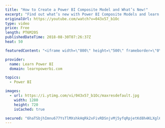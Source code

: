 ```yaml
---
title: "How to Create a Power BI Composite Model and What’s New!"
excerpt: "Find out what’s new with Power BI Composite Models and learn how to create one step-by-step.  • Composite Models combine the Import and Direct Query Mode • Find out why Composite Models may hold the key to bring IT & Business together ===Power BI Resources=== 👉 FREE Power BI Step-by-Step Tutorial http://web.learnpowerbi.com/tutorial"
originalUrl: https://youtube.com/watch?v=043x57_b1Oc
type: video
price: Free
length: PT6M20S
publishedDateTime: 2018-08-30T07:26:37Z
heat: 50

featuredContent: "<iframe width=\"800\" height=\"500\" frameborder=\"0\" src=\"https://www.youtube.com/embed/043x57_b1Oc\" allow=\"accelerometer; autoplay; encrypted-media; gyroscope; picture-in-picture\" allowfullscreen></iframe>"

provider:
  name: Learn Power BI
  domain: learnpowerbi.com

topics:
  - Power BI

images:
  - url: https://i.ytimg.com/vi/043x57_b1Oc/maxresdefault.jpg
    width: 1280
    height: 720
    isCached: true

secured: "6haTSbjhImnu677YsTlMXshkHqRk2xFivRDSnjvMj5yfqRpjetKd8h4KLXgl6xj69FDmmjn6RV6qqMZMHgJIQsB2m+yGRcgPHQNesNB/tmLhbh778JBRAo1ecBucuv6zhzdxvj5g6Yc0lc0wAIVBis+HV+0MwQ8H7c3PAxCLKRHqaveThi2odlTOW5WMPXJIUINRxqxvWk19QXHXkslvXaDlb/WvgfSsUnTnA48DO6/FZuC6k17PvJM4ACN5Zr7ZuWXyGOmVeGG40AbMs3qzKIdu2XDxQO6vAMW72fz59NvcyC4nRWXSLevEQIg9N1ElSN1DkvB815aD4vcAVtm2+lkzW2dnLkaWdqr7wvSrz/69fDIhkrFl/Gx2H5tfBy0ZbSkGvhMDc+hTmUNJaY/gVAv5DnXiDn3zsO2u2Pj5Qo4=;x3R4/nMqpNbB1NLB2n0aPg=="
---
```


